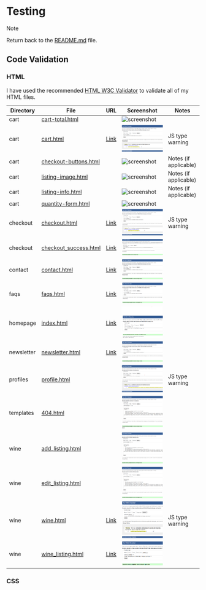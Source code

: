 # Testing

> [!NOTE]
> Return back to the [README.md](README.md) file.

## Code Validation

### HTML

I have used the recommended [HTML W3C Validator](https://validator.w3.org) to validate all of my HTML files.

| Directory | File | URL | Screenshot | Notes |
| --- | --- | --- | --- | --- |
| cart | [cart-total.html](https://github.com/Nic-Wallace/wexford-wines/blob/main/cart/templates/cart/cart-total.html) | | ![screenshot](documentation/validation/html-cart-cart-total.png) |  |
| cart | [cart.html](https://github.com/Nic-Wallace/wexford-wines/blob/main/cart/templates/cart/cart.html) | [Link](https://validator.w3.org/nu/?showsource=yes&doc=https%3A%2F%2Fwexford-wines-e7893e8780a4.herokuapp.com%2Fcart%2F) | ![screenshot](documentation/validation/html-cart-cart.png) | JS type warning |
| cart | [checkout-buttons.html](https://github.com/Nic-Wallace/wexford-wines/blob/main/cart/templates/cart/checkout-buttons.html) | | ![screenshot](documentation/validation/html-cart-checkout-buttons.png) | Notes (if applicable) |
| cart | [listing-image.html](https://github.com/Nic-Wallace/wexford-wines/blob/main/cart/templates/cart/listing-image.html) | | ![screenshot](documentation/validation/html-cart-listing-image.png) | Notes (if applicable) |
| cart | [listing-info.html](https://github.com/Nic-Wallace/wexford-wines/blob/main/cart/templates/cart/listing-info.html) | | ![screenshot](documentation/validation/html-cart-listing-info.png) | Notes (if applicable) |
| cart | [quantity-form.html](https://github.com/Nic-Wallace/wexford-wines/blob/main/cart/templates/cart/quantity-form.html) | | ![screenshot](documentation/validation/html-cart-quantity-form.png) | |
| checkout | [checkout.html](https://github.com/Nic-Wallace/wexford-wines/blob/main/checkout/templates/checkout/checkout.html) | [Link](https://validator.w3.org/nu/?showsource=yes&doc=https%3A%2F%2Fwexford-wines-e7893e8780a4.herokuapp.com%2Fcheckout%2F) | ![screenshot](documentation/validation/html-checkout-checkout.png) | JS type warning |
| checkout | [checkout_success.html](https://github.com/Nic-Wallace/wexford-wines/blob/main/checkout/templates/checkout/checkout_success.html) | [Link](https://validator.w3.org/nu/?showsource=yes&doc=https%3A%2F%2Fwexford-wines-e7893e8780a4.herokuapp.com%2Fcheckout%2Fcheckout_success%2FBD26F60933D74C85960F0290F1FC31E5) | ![screenshot](documentation/validation/html-checkout-checkout_success.png) | |
| contact | [contact.html](https://github.com/Nic-Wallace/wexford-wines/blob/main/contact/templates/contact/contact.html) | [Link](https://validator.w3.org/nu/?showsource=yes&doc=https%3A%2F%2Fwexford-wines-e7893e8780a4.herokuapp.com%2Fcontact%2F) | ![screenshot](documentation/validation/html-contact-contact.png) | |
| faqs | [faqs.html](https://github.com/Nic-Wallace/wexford-wines/blob/main/faqs/templates/faqs/faqs.html) | [Link](https://validator.w3.org/nu/?showsource=yes&doc=https%3A%2F%2Fwexford-wines-e7893e8780a4.herokuapp.com%2Ffaqs%2F) | ![screenshot](documentation/validation/html-faqs-faqs.png) | |
| homepage | [index.html](https://github.com/Nic-Wallace/wexford-wines/blob/main/homepage/templates/homepage/index.html) | [Link](https://validator.w3.org/nu/?doc=https%3A%2F%2Fwexford-wines-e7893e8780a4.herokuapp.com%2F) | ![screenshot](documentation/validation/html-homepage-index.png) |  |
| newsletter | [newsletter.html](https://github.com/Nic-Wallace/wexford-wines/blob/main/newsletter/templates/newsletter/newsletter.html) | [Link](https://validator.w3.org/nu/?showsource=yes&doc=https%3A%2F%2Fwexford-wines-e7893e8780a4.herokuapp.com%2Fnewsletter%2F) | ![screenshot](documentation/validation/html-newsletter-newsletter.png) | |
| profiles | [profile.html](https://github.com/Nic-Wallace/wexford-wines/blob/main/profiles/templates/profiles/profile.html) | | ![screenshot](documentation/validation/html-profiles-profile.png) | JS type warning |
| templates | [404.html](https://github.com/Nic-Wallace/wexford-wines/blob/main/templates/errors/404.html) | | ![screenshot](documentation/validation/html-templates-404.png) | |
| wine | [add_listing.html](https://github.com/Nic-Wallace/wexford-wines/blob/main/wine/templates/wine/add_listing.html) | | ![screenshot](documentation/validation/html-wine-add_listing.png) | |
| wine | [edit_listing.html](https://github.com/Nic-Wallace/wexford-wines/blob/main/wine/templates/wine/edit_listing.html) | | ![screenshot](documentation/validation/html-wine-edit_listing.png) | |
| wine | [wine.html](https://github.com/Nic-Wallace/wexford-wines/blob/main/wine/templates/wine/wine.html) | [Link](https://validator.w3.org/nu/?doc=https%3A%2F%2Fwexford-wines-e7893e8780a4.herokuapp.com%2Fwines%2F) | ![screenshot](documentation/validation/html-wine-wine.png) | JS type warning |
| wine | [wine_listing.html](https://github.com/Nic-Wallace/wexford-wines/blob/main/wine/templates/wine/wine_listing.html) | [Link](https://validator.w3.org/nu/?doc=https%3A%2F%2Fwexford-wines-e7893e8780a4.herokuapp.com%2Fwines%2F7%2F) | ![screenshot](documentation/validation/html-wine-wine_listing.png) |  |


### CSS
